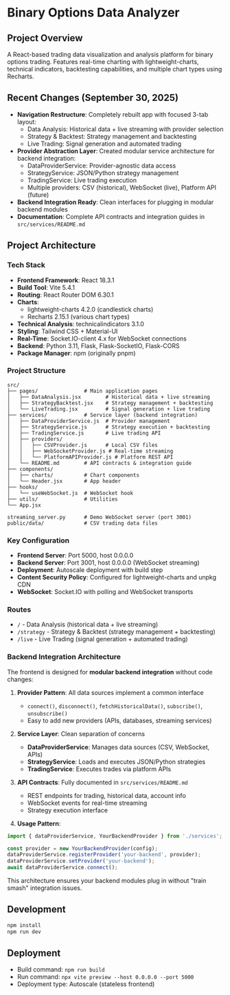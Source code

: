 # Binary Options Data Analyzer

## Project Overview
A React-based trading data visualization and analysis platform for binary options trading. Features real-time charting with lightweight-charts, technical indicators, backtesting capabilities, and multiple chart types using Recharts.

## Recent Changes (September 30, 2025)
- **Navigation Restructure**: Completely rebuilt app with focused 3-tab layout:
  - Data Analysis: Historical data + live streaming with provider selection
  - Strategy & Backtest: Strategy management and backtesting
  - Live Trading: Signal generation and automated trading
- **Provider Abstraction Layer**: Created modular service architecture for backend integration:
  - DataProviderService: Provider-agnostic data access
  - StrategyService: JSON/Python strategy management
  - TradingService: Live trading execution
  - Multiple providers: CSV (historical), WebSocket (live), Platform API (future)
- **Backend Integration Ready**: Clean interfaces for plugging in modular backend modules
- **Documentation**: Complete API contracts and integration guides in `src/services/README.md`

## Project Architecture

### Tech Stack
- **Frontend Framework**: React 18.3.1
- **Build Tool**: Vite 5.4.1
- **Routing**: React Router DOM 6.30.1
- **Charts**: 
  - lightweight-charts 4.2.0 (candlestick charts)
  - Recharts 2.15.1 (various chart types)
- **Technical Analysis**: technicalindicators 3.1.0
- **Styling**: Tailwind CSS + Material-UI
- **Real-Time**: Socket.IO-client 4.x for WebSocket connections
- **Backend**: Python 3.11, Flask, Flask-SocketIO, Flask-CORS
- **Package Manager**: npm (originally pnpm)

### Project Structure
```
src/
├── pages/               # Main application pages
│   ├── DataAnalysis.jsx        # Historical data + live streaming
│   ├── StrategyBacktest.jsx    # Strategy management + backtesting
│   └── LiveTrading.jsx         # Signal generation + live trading
├── services/            # Service layer (backend integration)
│   ├── DataProviderService.js  # Provider management
│   ├── StrategyService.js      # Strategy execution + backtesting
│   ├── TradingService.js       # Live trading API
│   ├── providers/
│   │   ├── CSVProvider.js      # Local CSV files
│   │   ├── WebSocketProvider.js # Real-time streaming
│   │   └── PlatformAPIProvider.js # Platform REST API
│   └── README.md        # API contracts & integration guide
├── components/
│   ├── charts/          # Chart components
│   └── Header.jsx       # App header
├── hooks/
│   └── useWebSocket.js  # WebSocket hook
├── utils/               # Utilities
└── App.jsx

streaming_server.py      # Demo WebSocket server (port 3001)
public/data/             # CSV trading data files
```

### Key Configuration
- **Frontend Server**: Port 5000, host 0.0.0.0
- **Backend Server**: Port 3001, host 0.0.0.0 (WebSocket streaming)
- **Deployment**: Autoscale deployment with build step
- **Content Security Policy**: Configured for lightweight-charts and unpkg CDN
- **WebSocket**: Socket.IO with polling and WebSocket transports

### Routes
- `/` - Data Analysis (historical data + live streaming)
- `/strategy` - Strategy & Backtest (strategy management + backtesting)
- `/live` - Live Trading (signal generation + automated trading)

### Backend Integration Architecture

The frontend is designed for **modular backend integration** without code changes:

1. **Provider Pattern**: All data sources implement a common interface
   - `connect()`, `disconnect()`, `fetchHistoricalData()`, `subscribe()`, `unsubscribe()`
   - Easy to add new providers (APIs, databases, streaming services)

2. **Service Layer**: Clean separation of concerns
   - **DataProviderService**: Manages data sources (CSV, WebSocket, APIs)
   - **StrategyService**: Loads and executes JSON/Python strategies
   - **TradingService**: Executes trades via platform APIs

3. **API Contracts**: Fully documented in `src/services/README.md`
   - REST endpoints for trading, historical data, account info
   - WebSocket events for real-time streaming
   - Strategy execution interface

4. **Usage Pattern**:
```javascript
import { dataProviderService, YourBackendProvider } from './services';

const provider = new YourBackendProvider(config);
dataProviderService.registerProvider('your-backend', provider);
dataProviderService.setProvider('your-backend');
await dataProviderService.connect();
```

This architecture ensures your backend modules plug in without "train smash" integration issues.

## Development
```bash
npm install
npm run dev
```

## Deployment
- Build command: `npm run build`
- Run command: `npx vite preview --host 0.0.0.0 --port 5000`
- Deployment type: Autoscale (stateless frontend)
